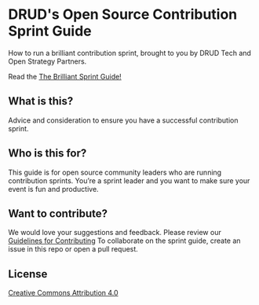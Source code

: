 # DRUD's Open Source Contribution Sprint Guide

How to run a brilliant contribution sprint, brought to you by DRUD Tech and Open Strategy Partners.

Read the [The Brilliant Sprint Guide!](https://github.com/drud/sprint_guide/blob/master/brilliant-sprints.md)

## What is this?

Advice and consideration to ensure you have a successful contribution sprint. 

## Who is this for?

This guide is for open source community leaders who are running contribution sprints. You’re a sprint leader and you want to make sure your event is fun and productive. 

## Want to contribute?

We would love your suggestions and feedback. Please review our [Guidelines for Contributing](https://github.com/drud/ddev/blob/master/CONTRIBUTING.md) To collaborate on the sprint guide, create an issue in this repo or open a pull request. 

## License

[Creative Commons Attribution 4.0](https://github.com/drud/sprint_guide/blob/master/LICENSE.md)
